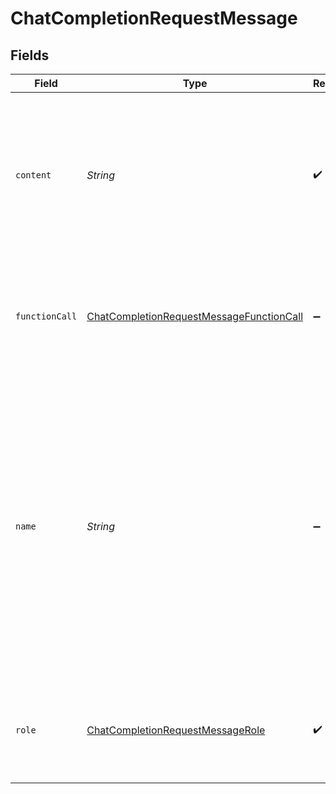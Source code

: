 # ChatCompletionRequestMessage


## Fields

| Field                                                                                                                                                                                                                                               | Type                                                                                                                                                                                                                                                | Required                                                                                                                                                                                                                                            | Description                                                                                                                                                                                                                                         |
| --------------------------------------------------------------------------------------------------------------------------------------------------------------------------------------------------------------------------------------------------- | --------------------------------------------------------------------------------------------------------------------------------------------------------------------------------------------------------------------------------------------------- | --------------------------------------------------------------------------------------------------------------------------------------------------------------------------------------------------------------------------------------------------- | --------------------------------------------------------------------------------------------------------------------------------------------------------------------------------------------------------------------------------------------------- |
| `content`                                                                                                                                                                                                                                           | *String*                                                                                                                                                                                                                                            | :heavy_check_mark:                                                                                                                                                                                                                                  | The contents of the message. `content` is required for all messages, and may be null for assistant messages with function calls.                                                                                                                    |
| `functionCall`                                                                                                                                                                                                                                      | [ChatCompletionRequestMessageFunctionCall](../../models/shared/ChatCompletionRequestMessageFunctionCall.md)                                                                                                                                         | :heavy_minus_sign:                                                                                                                                                                                                                                  | The name and arguments of a function that should be called, as generated by the model.                                                                                                                                                              |
| `name`                                                                                                                                                                                                                                              | *String*                                                                                                                                                                                                                                            | :heavy_minus_sign:                                                                                                                                                                                                                                  | The name of the author of this message. `name` is required if role is `function`, and it should be the name of the function whose response is in the `content`. May contain a-z, A-Z, 0-9, and underscores, with a maximum length of 64 characters. |
| `role`                                                                                                                                                                                                                                              | [ChatCompletionRequestMessageRole](../../models/shared/ChatCompletionRequestMessageRole.md)                                                                                                                                                         | :heavy_check_mark:                                                                                                                                                                                                                                  | The role of the messages author. One of `system`, `user`, `assistant`, or `function`.                                                                                                                                                               |